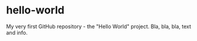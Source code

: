 # hello-world
My very first GitHub repository - the "Hello World" project.
Bla, bla, bla, text and info.
